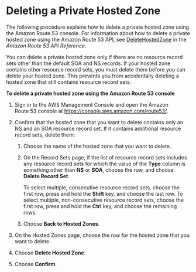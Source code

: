# Deleting a Private Hosted Zone<a name="hosted-zone-private-deleting"></a>

The following procedure explains how to delete a private hosted zone using the Amazon Route 53 console\. For information about how to delete a private hosted zone using the Amazon Route 53 API, see [DeleteHostedZone](http://docs.aws.amazon.com/Route53/latest/APIReference/API_DeleteHostedZone.html) in the *Amazon Route 53 API Reference*\. 

You can delete a private hosted zone only if there are no resource record sets other than the default SOA and NS records\. If your hosted zone contains other resource record sets, you must delete them before you can delete your hosted zone\. This prevents you from accidentally deleting a hosted zone that still contains resource record sets\.

**To delete a private hosted zone using the Amazon Route 53 console**

1. Sign in to the AWS Management Console and open the Amazon Route 53 console at [https://console\.aws\.amazon\.com/route53/](https://console.aws.amazon.com/route53/)\.

1. Confirm that the hosted zone that you want to delete contains only an NS and an SOA resource record set\. If it contains additional resource record sets, delete them:

   1. Choose the name of the hosted zone that you want to delete\.

   1. On the Record Sets page, if the list of resource record sets includes any resource record sets for which the value of the **Type** column is something other than **NS** or **SOA**, choose the row, and choose **Delete Record Set**\.

      To select multiple, consecutive resource record sets, choose the first row, press and hold the **Shift** key, and choose the last row\. To select multiple, non\-consecutive resource record sets, choose the first row, press and hold the **Ctrl** key, and choose the remaining rows\. 

   1. Choose **Back to Hosted Zones**\.

1. On the Hosted Zones page, choose the row for the hosted zone that you want to delete\.

1. Choose **Delete Hosted Zone**\.

1. Choose **Confirm**\.